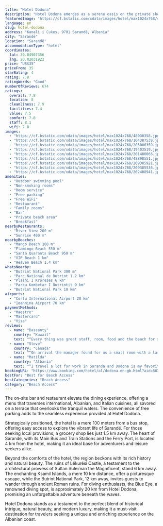 ```yaml
---
title: "Hotel Dodona"
description: "Hotel Dodona emerges as a serene oasis on the private shores of Sarandë, boasting a seasonal outdoor pool and the luxury of free Wi-Fi in public areas."
featuredImage: "https://cf.bstatic.com/xdata/images/hotel/max1024x768/48030358.jpg?k=4e979b9a3d6f500c51302efed915636885f0fc949b269de27833f6eda607c1bc&o=&hp=1"
language: en
slug: hotel-dodona
address: "Kanali i Cukes, 9701 Sarandë, Albania"
city: "Sarandë"
location: "Sarandë"
accommodationType: "hotel"
coordinates:
  lat: 39.84907356
  lng: 20.02031922
price: "US$35"
priceFrom: 35
starRating: 4
rating: 7.8
ratingWords: "Good"
numberOfReviews: 674
ratings:
  overall: 7.8
  location: 8
  cleanliness: 7.9
  facilities: 7.4
  value: 7.5
  comfort: 7.8
  staff: 8.1
  wifi: 7.8
images:
  - "https://cf.bstatic.com/xdata/images/hotel/max1024x768/48030358.jpg?k=4e979b9a3d6f500c51302efed915636885f0fc949b269de27833f6eda607c1bc&o=&hp=1"
  - "https://cf.bstatic.com/xdata/images/hotel/max1024x768/104387539.jpg?k=64094c664875b12540cf93eafc285d77ff8ca7a13e96f5ba0465cd9a6bdf75fd&o=&hp=1"
  - "https://cf.bstatic.com/xdata/images/hotel/max1024x768/203006359.jpg?k=459ed9e17e3e9ee40ea124ad8b82900e21d8f568663ce49b9c8a3a468da62e6b&o=&hp=1"
  - "https://cf.bstatic.com/xdata/images/hotel/max1024x768/19403519.jpg?k=bc6e925c032ef6a1bc64696f051ca35a18ed201939d88aead2aa818825e568e0&o=&hp=1"
  - "https://cf.bstatic.com/xdata/images/hotel/max1024x768/201480066.jpg?k=b93317e4f97d5bb0244af9b0c0ce87a8957d14839bde16bb7ce28401f15cf0c3&o=&hp=1"
  - "https://cf.bstatic.com/xdata/images/hotel/max1024x768/48898551.jpg?k=1a4007272ac7c7e12f943e2faf3d03b085237607655e7b8b20e5984aec2c3a83&o=&hp=1"
  - "https://cf.bstatic.com/xdata/images/hotel/max1024x768/209385921.jpg?k=9926113d4fe53333ceb8ca70c9a689db7fc937213edbb84c9f650b21022ebdcb&o=&hp=1"
  - "https://cf.bstatic.com/xdata/images/hotel/max1024x768/209385536.jpg?k=4fc0f14093e212465d9a78bfffe1675d2b29069913cf7db55cd46f8739cd0ad3&o=&hp=1"
  - "https://cf.bstatic.com/xdata/images/hotel/max1024x768/202408941.jpg?k=36137248e170ffac060c3d94190d3d559b43a4c9833539003010388a43a931c6&o=&hp=1"
amenities:
  - "Outdoor swimming pool"
  - "Non-smoking rooms"
  - "Room service"
  - "Free parking"
  - "Free WiFi"
  - "Restaurant"
  - "Family rooms"
  - "Bar"
  - "Private beach area"
  - "Breakfast"
nearbyRestaurants:
  - "River View 200 m"
  - "Sunrise 400 m"
nearbyBeaches:
  - "Mango Beach 100 m"
  - "Flamingo Beach 550 m"
  - "Santa Quaranta Beach 950 m"
  - "VIP Beach 1 km"
  - "Heaven Beach 1.4 km"
whatsNearby:
  - "Butrint National Park 300 m"
  - "Parc National de Butrint 1.2 km"
  - "Plazhi I Krorezes 6 km"
  - "Parku Kombetar I Butrintit 9 km"
  - "Butrint National Park 10 km"
airports:
  - "Corfu International Airport 28 km"
  - "Ioannina Airport 70 km"
paymentMethods:
  - "Maestro"
  - "Mastercard"
  - "Visa"
reviews:
  - name: "Bassanty"
    country: "Kuwait"
    text: "“Every thing was great staff, room, food and the beach for sure we will visit again for longer stay”"
  - name: "Steve"
    country: "Canada"
    text: "“On arrival the manager found for us a small room with a large balcony overlooking the beach and sea from the fourth floor. It was the last one available and it made our stay wonderful. The view was spectacular. The hotel itself is older but...”"
  - name: "Matilda"
    country: "Albania"
    text: "“I travel a lot for work in Saranda and Dodona is my favorite hotel. Beautiful view of the city and great customer service. Highly recommend!”"
bookingURL: "https://www.booking.com/hotel/al/dodona.en-gb.html?aid=8035640"
bestFor: "Best for Beach Access"
bestCategories: "Beach Access"
category: "Beach Access"
---
```


The on-site bar and restaurant elevate the dining experience, offering a menu that traverses international, Albanian, and Italian cuisines, all savored on a terrace that overlooks the tranquil waters. The convenience of free parking adds to the seamless experience provided at Hotel Dodona.

Strategically positioned, the hotel is a mere 100 meters from a bus stop, offering easy access to explore the vibrant life of Sarandë. For those seeking local provisions, a grocery shop lies just 1.5 km away. The heart of Sarandë, with its Main Bus and Train Stations and the Ferry Port, is located 4 km from the hotel, making it an ideal base for adventurers and leisure seekers alike.

Beyond the comforts of the hotel, the region beckons with its rich history and natural beauty. The ruins of Lëkurësi Castle, a testament to the architectural prowess of Sultan Suleiman the Magnificent, stand 6 km away. The enchanting Ksamil Islands, a mere 10 km distance, offer a picturesque escape, while the Butrint National Park, 12 km away, invites guests to wander through ancient Roman ruins. For diving enthusiasts, the Blue Eye, a renowned diving spot, is approximately 20 km from Hotel Dodona, promising an unforgettable adventure beneath the waves.

Hotel Dodona stands as a testament to the perfect blend of historical intrigue, natural beauty, and modern luxury, making it a must-visit destination for travelers seeking a unique and enriching experience on the Albanian coast.